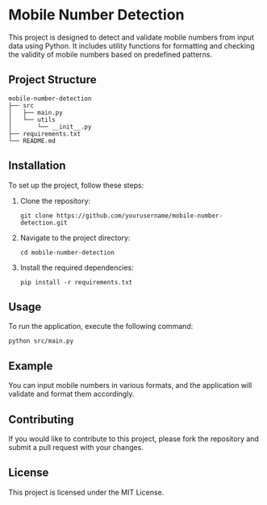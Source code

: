 # Mobile Number Detection

This project is designed to detect and validate mobile numbers from input data using Python. It includes utility functions for formatting and checking the validity of mobile numbers based on predefined patterns.

## Project Structure

```
mobile-number-detection
├── src
│   ├── main.py
│   └── utils
│       └── __init__.py
├── requirements.txt
└── README.md
```

## Installation

To set up the project, follow these steps:

1. Clone the repository:
   ```
   git clone https://github.com/yourusername/mobile-number-detection.git
   ```

2. Navigate to the project directory:
   ```
   cd mobile-number-detection
   ```

3. Install the required dependencies:
   ```
   pip install -r requirements.txt
   ```

## Usage

To run the application, execute the following command:

```
python src/main.py
```

## Example

You can input mobile numbers in various formats, and the application will validate and format them accordingly. 

## Contributing

If you would like to contribute to this project, please fork the repository and submit a pull request with your changes.

## License

This project is licensed under the MIT License.